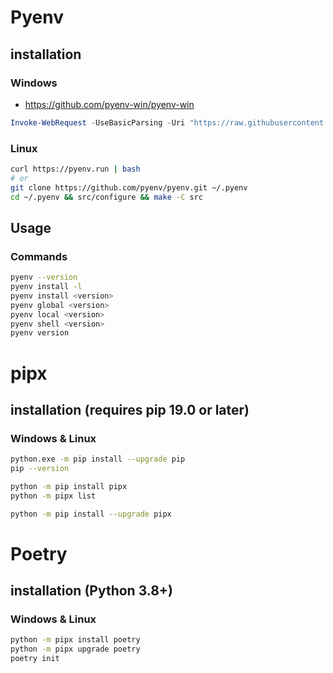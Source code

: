 # Pyenv
## installation
### Windows
- https://github.com/pyenv-win/pyenv-win
```powershell
Invoke-WebRequest -UseBasicParsing -Uri "https://raw.githubusercontent.com/pyenv-win/pyenv-win/master/pyenv-win/install-pyenv-win.ps1" -OutFile "./install-pyenv-win.ps1"; &"./install-pyenv-win.ps1"
```

### Linux
```bash
curl https://pyenv.run | bash
# or
git clone https://github.com/pyenv/pyenv.git ~/.pyenv
cd ~/.pyenv && src/configure && make -C src
```

## Usage
### Commands
```bash
pyenv --version
pyenv install -l
pyenv install <version>
pyenv global <version>
pyenv local <version>
pyenv shell <version>
pyenv version
```

# pipx
## installation (requires pip 19.0 or later)
### Windows & Linux 
```bash
python.exe -m pip install --upgrade pip
pip --version

python -m pip install pipx
python -m pipx list

python -m pip install --upgrade pipx
```

# Poetry
## installation (Python 3.8+)
### Windows & Linux 
```bash
python -m pipx install poetry
python -m pipx upgrade poetry
poetry init
```